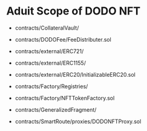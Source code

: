 # Aduit Scope of DODO NFT

- contracts/CollateralVault/

- contracts/DODOFee/FeeDistributer.sol

- contracts/external/ERC721/

- contracts/external/ERC1155/

- contracts/external/ERC20/InitializableERC20.sol

- contracts/Factory/Registries/

- contracts/Factory/NFTTokenFactory.sol

- contracts/GeneralizedFragment/

- contracts/SmartRoute/proxies/DODONFTProxy.sol


